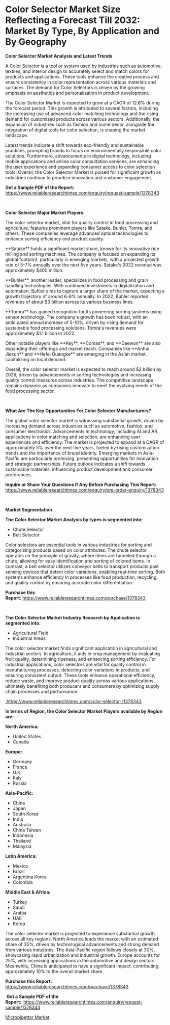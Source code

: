 <p><h1>Color Selector Market Size Reflecting a Forecast Till 2032: Market By Type, By Application and By Geography</h1></p><p><strong>Color Selector Market Analysis and Latest Trends</strong></p>
<p><p>A Color Selector is a tool or system used by industries such as automotive, textiles, and interior design to accurately select and match colors for products and applications. These tools enhance the creative process and ensure consistency in color representation across various materials and surfaces. The demand for Color Selectors is driven by the growing emphasis on aesthetics and personalization in product development.</p><p>The Color Selector Market is expected to grow at a CAGR of 12.6% during the forecast period. This growth is attributed to several factors, including the increasing use of advanced color matching technology and the rising demand for customized products across various sectors. Additionally, the expansion of industries such as fashion and home décor, alongside the integration of digital tools for color selection, is shaping the market landscape.</p><p>Latest trends indicate a shift towards eco-friendly and sustainable practices, prompting brands to focus on environmentally responsible color solutions. Furthermore, advancements in digital technology, including mobile applications and online color consultation services, are enhancing the user experience and expanding consumer access to color selection tools. Overall, the Color Selector Market is poised for significant growth as industries continue to prioritize innovation and customer engagement.</p></p>
<p><strong>Get a Sample PDF of the Report:&nbsp;</strong> <a href="https://www.reliableresearchtimes.com/enquiry/request-sample/1378343?utm_campaign=2466&utm_medium=2&utm_source=Github&utm_content=ia&utm_term=16022025&utm_id=color-selector">https://www.reliableresearchtimes.com/enquiry/request-sample/1378343</a></p>
<p>&nbsp;</p>
<p><strong>Color Selector Major Market Players</strong></p>
<p><p>The color selector market, vital for quality control in food processing and agriculture, features prominent players like Satake, Buhler, Tomra, and others. These companies leverage advanced optical technologies to enhance sorting efficiency and product quality.</p><p>**Satake** holds a significant market share, known for its innovative rice milling and sorting machines. The company is focused on expanding its global footprint, particularly in emerging markets, with a projected growth rate of 5-7% annually over the next five years. Satake's 2022 revenue was approximately $400 million.</p><p>**Buhler**, another leader, specializes in food processing and grain handling technologies. With continued investments in digitalization and automation, Buhler aims to capture a larger share of the market, expecting a growth trajectory of around 6-8% annually. In 2022, Buhler reported revenues of about $3 billion across its various business lines.</p><p>**Tomra** has gained recognition for its pioneering sorting systems using sensor technology. The company's growth has been robust, with an anticipated annual increase of 5-10%, driven by rising demand for sustainable food processing solutions. Tomra's revenues were approximately $1.1 billion in 2022.</p><p>Other notable players like **Key**, **Comas**, and **Daewon** are also expanding their offerings and market reach. Companies like **Anhui Jiexun** and **Hefei Guangke** are emerging in the Asian market, capitalizing on local demand.</p><p>Overall, the color selector market is expected to reach around $2 billion by 2026, driven by advancements in sorting technologies and increasing quality control measures across industries. The competitive landscape remains dynamic as companies innovate to meet the evolving needs of the food processing sector.</p></p>
<p>&nbsp;</p>
<p><strong>What Are The Key Opportunities For Color Selector Manufacturers?</strong></p>
<p><p>The global color selector market is witnessing substantial growth, driven by increasing demand across industries such as automotive, fashion, and consumer electronics. Advancements in technology, including AI and AR applications in color matching and selection, are enhancing user experiences and efficiency. The market is projected to expand at a CAGR of approximately 5% over the next five years, fueled by rising customization trends and the importance of brand identity. Emerging markets in Asia-Pacific are particularly promising, presenting opportunities for innovation and strategic partnerships. Future outlook indicates a shift towards sustainable materials, influencing product development and consumer preferences.</p></p>
<p><strong>Inquire or Share Your Questions If Any Before Purchasing This Report:</strong> <a href="https://www.reliableresearchtimes.com/enquiry/pre-order-enquiry/1378343?utm_campaign=2466&utm_medium=2&utm_source=Github&utm_content=ia&utm_term=16022025&utm_id=color-selector">https://www.reliableresearchtimes.com/enquiry/pre-order-enquiry/1378343</a></p>
<p>&nbsp;</p>
<p><strong>Market Segmentation</strong></p>
<p><strong>The Color Selector Market Analysis by types is segmented into:</strong></p>
<p><ul><li>Chute Selector</li><li>Belt Selector</li></ul></p>
<p><p>Color selectors are essential tools in various industries for sorting and categorizing products based on color attributes. The chute selector operates on the principle of gravity, where items are funneled through a chute, allowing for easy identification and sorting of colored items. In contrast, a belt selector utilizes conveyor belts to transport products past sensing devices that detect color variations, enabling real-time sorting. Both systems enhance efficiency in processes like food production, recycling, and quality control by ensuring accurate color differentiation.</p></p>
<p><strong>Purchase this Report:&nbsp;</strong><a href="https://www.reliableresearchtimes.com/purchase/1378343?utm_campaign=2466&utm_medium=2&utm_source=Github&utm_content=ia&utm_term=16022025&utm_id=color-selector">https://www.reliableresearchtimes.com/purchase/1378343</a></p>
<p>&nbsp;</p>
<p><strong>The Color Selector Market Industry Research by Application is segmented into:</strong></p>
<p><ul><li>Agricultural Field</li><li>Industrial Areas</li></ul></p>
<p><p>The color selector market finds significant application in agricultural and industrial sectors. In agriculture, it aids in crop management by evaluating fruit quality, determining ripeness, and enhancing sorting efficiency. For industrial applications, color selectors are vital for quality control in manufacturing processes, detecting color variations in products, and ensuring consistent output. These tools enhance operational efficiency, reduce waste, and improve product quality across various applications, ultimately benefiting both producers and consumers by optimizing supply chain processes and performance.</p></p>
<p><a href="https://www.reliableresearchtimes.com/color-selector-r1378343?utm_campaign=2466&utm_medium=2&utm_source=Github&utm_content=ia&utm_term=16022025&utm_id=color-selector">&nbsp;https://www.reliableresearchtimes.com/color-selector-r1378343</a></p>
<p><strong>In terms of Region, the Color Selector Market Players available by Region are:</strong></p>
<p>
    <p> <strong> North America: </strong>
        <ul>
            <li>United States</li>
            <li>Canada</li>
        </ul>
        </p> 
    <p> <strong> Europe: </strong>
        <ul>
            <li>Germany</li>
            <li>France</li>
            <li>U.K.</li>
            <li>Italy</li>
            <li>Russia</li>
        </ul>
        </p> 
    <p> <strong> Asia-Pacific: </strong>
        <ul>
            <li>China</li>
            <li>Japan</li>
            <li>South Korea</li>
            <li>India</li>
            <li>Australia</li>
            <li>China Taiwan</li>
            <li>Indonesia</li>
            <li>Thailand</li>
            <li>Malaysia</li>
        </ul>
        </p> 
    <p> <strong> Latin America: </strong>
        <ul>
            <li>Mexico</li>
            <li>Brazil</li>
            <li>Argentina Korea</li>
            <li>Colombia</li>
        </ul>
        </p> 
    <p> <strong> Middle East & Africa: </strong>
        <ul>
            <li>Turkey</li>
            <li>Saudi</li>
            <li>Arabia</li>
            <li>UAE</li>
            <li>Korea</li>
        </ul>
    </p>
    </p>
<p><p>The color selector market is projected to experience substantial growth across all key regions. North America leads the market with an estimated share of 35%, driven by technological advancements and strong demand from various industries. The Asia-Pacific region follows closely at 30%, showcasing rapid urbanization and industrial growth. Europe accounts for 25%, with increasing applications in the automotive and design sectors. Meanwhile, China is anticipated to have a significant impact, contributing approximately 10% to the overall market share.</p></p>
<p><strong>Purchase this Report: </strong><a href="https://www.reliableresearchtimes.com/purchase/1378343?utm_campaign=2466&utm_medium=2&utm_source=Github&utm_content=ia&utm_term=16022025&utm_id=color-selector">https://www.reliableresearchtimes.com/purchase/1378343</a></p>
<p>&nbsp;<strong>Get a Sample PDF of the Report:&nbsp;&nbsp;</strong><a href="https://www.reliableresearchtimes.com/enquiry/request-sample/1378343?utm_campaign=2466&utm_medium=2&utm_source=Github&utm_content=ia&utm_term=16022025&utm_id=color-selector">https://www.reliableresearchtimes.com/enquiry/request-sample/1378343</a></p>
<p><strong></strong></p>
<p><p><a href="https://github.com/tashiafun920/Market-Research-Report-List-1/blob/main/micropipettor-market.md?utm_campaign=2466&utm_medium=2&utm_source=Github&utm_content=ia&utm_term=16022025&utm_id=color-selector">Micropipettor Market</a></p></p>